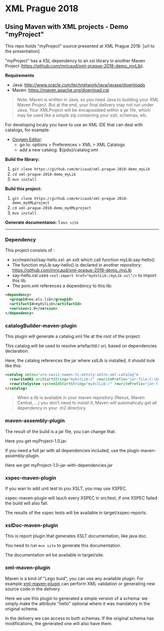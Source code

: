 # XML Prague 2018
## Using Maven with XML projects - Demo "myProject"

This repo holds "myProject" source presented at XML Prague 2018: [url to the presentation]

"myProject" has a XSL dependency to an xsl library in another Maven Project (https://github.com/mricaud/xml-prague-2018-demo_myLib).

**Requirements**
- Java: http://www.oracle.com/technetwork/java/javase/downloads
- Maven: https://maven.apache.org/download.cgi

> Note: Maven is written in Java, so you need Java to building your XML Maven Project. But at the end, your final delivery may not run under Java. 
> Your XMLProject will be encapsulated within a jar file, which may be used like a simple zip containing your xslt, schemas, etc.

For developing localy you have to use an XML IDE that can deal with catalogs, for example:
- [Oxygen Editor](https://www.oxygenxml.com): 
    - go to: options > Preferences > XML > XML Catalogs
    - add a new catalog: ${pdu}/catalog.xml

**Build the library:**

1. `git clone https://github.com/mricaud/xml-prague-2018-demo_myLib`
1. `cd xml-prague-2018-demo_myLib`
1. `mvn install`

**Build this project:**
1. `git clone https://github.com/mricaud/xml-prague-2018-demo_myXMLproject`
1. `cd xml-prague-2018-demo_myXMLproject` 
1. `mvn install`

**Generate documentaion:**
1.`mvn site`

----------

### Dependency

This project consists of :
- scr/main/xsl/say-hello.xsl: an xslt which call function myLib:say-hello()
- The function myLib:say-hello() is declared in another repository: https://github.com/mricaud/xml-prague-2018-demo_myLib
- say-hello.xsl uses `<xsl:import href="myXslLib:/myLib.xsl"/>` to import this lib. 
- The pom.xml references a dependency to this lib:

```xml
<dependency>
  <groupId>eu.els.lib</groupId>
  <artifactId>myXslLib</artifactId>
  <version>1.0</version>
</dependency>
```

### catalogBuilder-maven-plugin
This plugin will generate a catalog.xml file at the root of the project.

This catalog will be used to resolve artefactId:/ uri, based on dependencies declaration.

Here, the catalog references the jar where xslLib is installed, it should look like this:

```xml
<catalog xmlns="urn:oasis:names:tc:entity:xmlns:xml:catalog">
  <rewriteURI uriStartString="myXslLib:/" rewritePrefix="jar:file:C:\Users\you\.m2\repository\eu\els\lib\myXslLib\1.0\myXslLib-1.0.jar!/"></rewriteURI>
  <rewriteSystem systemIdStartString="myXslLib:/" rewritePrefix="jar:file:C:\Users\you\.m2\repository\eu\els\lib\myXslLib\1.0\myXslLib-1.0.jar!/"></rewriteSystem>
</catalog>
```

> When a lib is available in your maven repository (Nexus, Maven Central, ...) you don't need to install it, Maven will automaticaly get all dependency in your .m2 directory. 

### maven-assembly-plugin
The result of the build is a jar file, you can change that.

Here you get myProject-1.0.jar.

If you need a full jar with all dependencies included, use the plugin maven-assembly-plugin.

Here we get myProject-1.0-jar-with-dependencies.jar

### xspec-maven-plugin

If you wan to add unit test to you XSLT, you may use XSPEC.

xspec-maven-plugin will lauch every XSPEC in src/test, if one XSPEC failed the build will also fail.

The results of the xspec tests will be available in target/xspec-reports.

### xslDoc-maven-plugin

This is report plugin that generates XSLT documentation, like java doc.

You need to run `mvn site` to generate this documentation.

The documentation wil be available in target/site.

### xml-maven-plugin

Maven is a kind of "Lego buid", you can use any available plugin.
For example [xml-maven-plugin](http://www.mojohaus.org/xml-maven-plugin) can perform XML validation or generating new source code in the delivery.

Here we use this plugin to generated a simple version of a schema: we simply make the attribute "hello" optional where it was mandatory in the original schema.

In the delivery we can access to both schemas. If the original schema has modifications, the generated one will also have them.